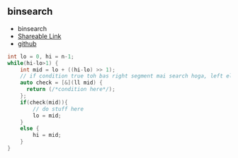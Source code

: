 
## binsearch

- binsearch
- [Shareable Link](https://thesobersobber.github.io/CP-Snippets/binsearch)
- [github](https://github.com/theSoberSobber/CP-Snippets/blob/main/snippets.json#L68)

```cpp
int lo = 0, hi = n-1;
while(hi-lo>1) {
    int mid = lo + ((hi-lo) >> 1);
    // if condition true toh bas right segment mai search hoga, left eliminated
    auto check = [&](ll mid) {
      return (/*condition here*/);
    };
    if(check(mid)){
        // do stuff here
        lo = mid;
    }
    else {
        hi = mid;
    }
}
```
